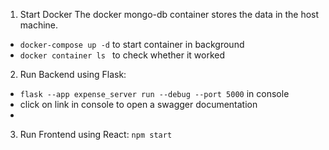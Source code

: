1. Start Docker
The docker mongo-db container stores the data in the host machine.
 - ``` docker-compose up -d ```  to start container in background
 - ```docker container ls ``` to check whether it worked

2. Run Backend using Flask: 
- ```flask --app expense_server run --debug --port 5000``` in console
- click on link in console to open a swagger documentation
- 
3. Run Frontend using React:
```npm start```